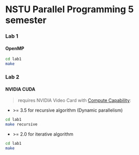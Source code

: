 # NSTU Parallel Programming 5 semester

### Lab 1

#### OpenMP

```bash
cd lab1
make
```

### Lab 2

#### NVIDIA CUDA

> requires NVIDIA Video Card with [Compute Capability](https://en.wikipedia.org/wiki/CUDA#GPUs_supported):

- \>= 3.5 for recursive algorithm (Dynamic parallelism)

```bash
cd lab1
make recursive
```

- \>= 2.0 for iterative algorithm

```bash
cd lab1
make
```